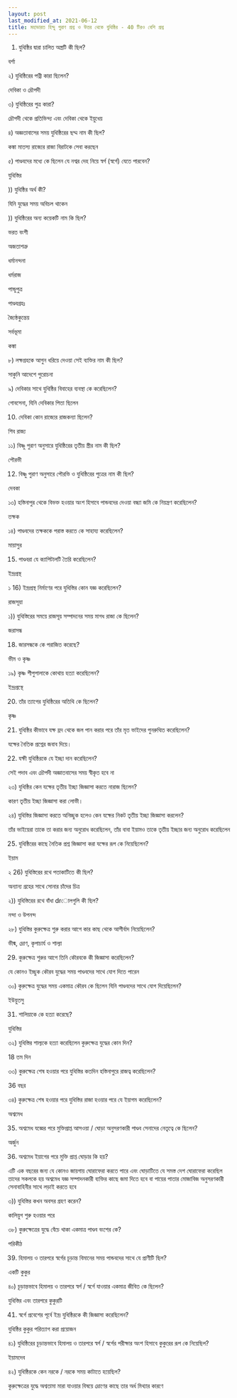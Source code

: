 ```yaml
---
layout: post
last_modified_at: 2021-06-12
title: মহাভারত হিন্দু পুরাণ প্রশ্ন ও উত্তর থেকে যুধিষ্ঠির - 40 টিরও বেশি প্রশ্ন
---
```


1) যুধিষ্ঠির দ্বারা চালিত অস্ত্রটি কী ছিল?

বর্শা

২) যুধিষ্ঠিরের পত্নী কারা ছিলেন?

দেবিকা ও দ্রৌপদী

৩) যুধিষ্ঠিরের পুত্র কারা?

দ্রৌপদী থেকে প্রতিভিন্দ্য এবং দেবিকা থেকে ইয়ুধেয়

 
৪) অজ্ঞতাবাসের সময় যুধিষ্ঠিরের ছদ্ম নাম কী ছিল?

কঙ্কা মাতস্য রাজ্যের রাজা বিরাটকে সেবা করছেন

৫) পাণ্ডবদের মধ্যে কে ছিলেন যে নশ্বর দেহ নিয়ে স্বর্গ (স্বর্গে) যেতে পারবেন?

যুধিস্তির

)) যুধিষ্ঠির অর্থ কী?

যিনি যুদ্ধের সময় অবিচল থাকেন

)) যুধিষ্ঠিরের অন্য কয়েকটি নাম কি ছিল?

ভরত বংশী

অজতাশত্রু

ধর্মানন্দনা

ধর্মরাজ

পান্ডুপুত্র

পাণ্ডবগ্রহঃ

জ্যৈষ্ঠকুন্তেয়

সর্বভূমা

কঙ্কা

৮) লক্ষগ্রহকে আগুন ধরিয়ে দেওয়া সেই ব্যক্তির নাম কী ছিল?

সাকুনি আদেশে পুরোচনা

৯) দেবিকার সাথে যুধিষ্ঠির বিবাহের ব্যবস্থা কে করেছিলেন?

গোবসেনা, যিনি দেবিকার পিতা ছিলেন

10) দেবিকা কোন রাজ্যের রাজকন্যা ছিলেন?

শিব রাজ্য

১১) বিষ্ণু পুরাণ অনুসারে যুধিষ্ঠিরের তৃতীয় স্ত্রীর নাম কী ছিল?

পৌরভী

12) বিষ্ণু পুরাণ অনুসারে পৌরভি ও যুধিষ্ঠিরের পুত্রের নাম কী ছিল?

দেবকা

১৩) হস্তিনাপুর থেকে বিভক্ত হওয়ার অংশ হিসাবে পান্ডবদের দেওয়া বন্ধ্যা জমি কে নিয়ন্ত্রণ করেছিলেন?

তক্ষক

১৪) পাণ্ডবদের তক্ষককে পরাস্ত করতে কে সাহায্য করেছিলেন?

মায়াসুর

15) পাণ্ডবরা যে ক্যাপিটালটি তৈরি করেছিলেন?

ইন্দ্রপ্রস্থ

১ 16) ইন্দ্রপ্রস্থ নির্মাণের পরে যুধিস্তির কোন যজ্ঞ করেছিলেন?

রাজসূয়া

১)) যুধিস্তিরের সময়ে রাজসূয় সম্পাদনের সময় মাগধ রাজা কে ছিলেন?

জরাসন্ধ

18) জারসন্ধকে কে পরাজিত করেছে?

ভীম ও কৃষ্ণ

১৯) কৃষ্ণ শীপুপালাকে কোথায় হত্যা করেছিলেন?

ইন্দ্রপ্রস্থে

20) তাঁর ত্যাগের যুধিষ্ঠিরের অতিথি কে ছিলেন?

কৃষ্ণ

21) যুধিষ্ঠির কীভাবে যক্ষ হ্রদ থেকে জল পান করার পরে তাঁর মৃত ভাইদের পুনরুত্থিত করেছিলেন?

যক্ষের নৈতিক প্রশ্নের জবাব দিয়ে।

22) যক্ষী যুধিষ্ঠিরকে যে ইচ্ছা দান করেছিলেন?

সেই পদাব এবং দ্রৌপদী অজ্ঞাতবাসের সময় স্বীকৃত হবে না
 
২৩) যুধিষ্ঠির কেন যক্ষের তৃতীয় ইচ্ছা জিজ্ঞাসা করতে নারাজ ছিলেন?

কারণ তৃতীয় ইচ্ছা জিজ্ঞাসা করা লোভী।

২৪) যুধিস্তির জিজ্ঞাসা করতে অনিচ্ছুক হলেও কেন যক্ষের নিকট তৃতীয় ইচ্ছা জিজ্ঞাসা করলেন?

তাঁর ভাইয়েরা তাকে তা করার জন্য অনুরোধ করেছিলেন, তাঁর বাবা ইয়ামও তাকে তৃতীয় ইচ্ছার জন্য অনুরোধ করেছিলেন

25) যুধিষ্ঠিরের কাছে নৈতিক প্রশ্ন জিজ্ঞাসা করা যক্ষের রূপ কে নিয়েছিলেন?

ইয়াম

২ 26) যুধিস্তিরের রথে পতাকাটিতে কী ছিল?

অন্যান্য গ্রহের সাথে সোনার চাঁদের চিত্র

২)) যুধিস্তিরের রথে বাঁধা drোলগুলি কী ছিল?

নন্দা ও উপনন্দ

২৮) যুধিস্তির কুরুক্ষেত্র শুরু করার আগে কার কাছ থেকে আশীর্বাদ নিয়েছিলেন?

ভীষ্ম, দ্রোণ, কৃপাচার্য ও শাল্যা

29) কুরুক্ষেত্র শুরুর আগে তিনি কৌরবকে কী জিজ্ঞাসা করেছিলেন?

যে কোনও ইচ্ছুক কৌরব যুদ্ধের সময় পাণ্ডবদের সাথে যোগ দিতে পারেন

৩০) কুরুক্ষেত্র যুদ্ধের সময় একমাত্র কৌরব কে ছিলেন যিনি পাণ্ডবদের সাথে যোগ দিয়েছিলেন?

ইউয়ুতসু

31) শালিয়াকে কে হত্যা করেছে?

যুধিস্তির

৩২) যুধিস্তির শাল্যকে হত্যা করেছিলেন কুরুক্ষেত্র যুদ্ধের কোন দিন?

18 তম দিন

৩৩) কুরুক্ষেত্র শেষ হওয়ার পরে যুধিস্তির কতদিন হস্তিনাপুরে রাজত্ব করেছিলেন?

36 বছর

৩৪) কুরুক্ষেত্র শেষ হওয়ার পরে যুধিস্তির রাজা হওয়ার পরে যে ইয়াগম করেছিলেন?

অশ্বমেধ

35) অশ্বমেধ যজ্ঞের পরে মুক্তিপ্রাপ্ত আসওয়া / ঘোড়া অনুসরণকারী পাণ্ডব সেনাদের নেতৃত্বে কে ছিলেন?

অর্জুন

36) অশ্বমেধ ইয়াগের পরে মুক্তি প্রাপ্ত ঘোড়ার কি হয়?

এটি এক বছরের জন্য যে কোনও জায়গায় ঘোরাফেরা করতে পারে এবং ঘোড়াটিতে যে সমস্ত দেশ ঘোরাফেরা করেছিল তাদের সকলকে হয় অশ্বমেধ যজ্ঞ সম্পাদনকারী ব্যক্তির কাছে জমা দিতে হবে বা পায়ের পাতার মোজাবিজ অনুসরণকারী সেনাবাহিনীর সাথে লড়াই করতে হবে

৩)) যুধিস্তির কখন অবসর গ্রহণ করেন?

কালিয়ুগ শুরু হওয়ার পরে

৩৮) কুরুক্ষেত্রের যুদ্ধে বেঁচে থাকা একমাত্র পাণ্ডব বংশের কে?

পরিকীঠ

39) হিমালয় ও তারপরে স্বর্গের চূড়ান্ত বিমানের সময় পান্ডবদের সাথে যে প্রাণীটি ছিল?

একটি কুকুর

৪০) চূড়ান্তভাবে হিমালয় ও তারপরে স্বর্গ / স্বর্গে যাওয়ার একমাত্র জীবিত কে ছিলেন?

যুধিস্তির এবং তারপরে কুকুরটি

41) স্বর্গে প্রবেশের পূর্বে ইন্দ্র যুধিষ্ঠিরকে কী জিজ্ঞাসা করেছিলেন?

যুধিষ্ঠির কুকুর পরিত্যাগ করা প্রয়োজন

৪১) যুধিষ্ঠিরের চূড়ান্তভাবে হিমালয় ও তারপরে স্বর্গ / স্বর্গের পরীক্ষার অংশ হিসাবে কুকুরের রূপ কে নিয়েছিল?

ইয়ামদেব

৪২) যুধিষ্ঠিরকে কেন নরকে / নরকে সময় কাটাতে হয়েছিল?

কুরুক্ষেত্রের যুদ্ধে অশ্বতামা মারা যাওয়ার বিষয়ে দ্রোণের কাছে তার অর্ধ মিথ্যার কারণে
